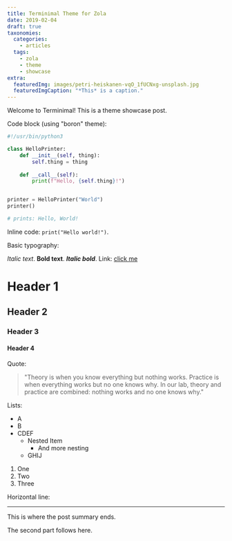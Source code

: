 ```yaml
---
title: Terminimal Theme for Zola
date: 2019-02-04
draft: true
taxonomies:
  categories:
    - articles
  tags:
    - zola
    - theme
    - showcase
extra:
  featuredImg: images/petri-heiskanen-vqO_1fUCNxg-unsplash.jpg
  featuredImgCaption: "*This* is a caption."
---
```

Welcome to Terminimal! This is a theme showcase post.

Code block (using "boron" theme):

```python
#!/usr/bin/python3

class HelloPrinter:
    def __init__(self, thing):
        self.thing = thing
        
    def __call__(self):
        print(f"Hello, {self.thing}!")


printer = HelloPrinter("World")
printer()

# prints: Hello, World!
```

Inline code: `print("Hello world!")`.

Basic typography:

*Italic text*.  **Bold text**. _**Italic bold**_. Link: [click me](#)

# Header 1
## Header 2
### Header 3
#### Header 4

Quote:

> "Theory is when you know everything but nothing works.
Practice is when everything works but no one knows why.
In our lab, theory and practice are combined: nothing works and no one knows why."

Lists:

- A
- B
- CDEF
  - Nested Item
    - And more nesting
  - GHIJ


1. One
2. Two
3. Three

Horizontal line:

---

This is where the post summary ends.

<!-- more -->

The second part follows here.
